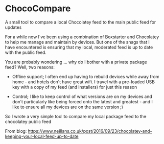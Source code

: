 # ChocoCompare
A small tool to compare a local Chocolatey feed to the main public feed for updates

For a while now I've been using a combination of Boxstarter and Chocolatey to help me manage and maintain by devices. But one of the snags that I have encountered is ensuring that my local, moderated feed is up to date with the public feed.

You are probably wondering ... why do I bother with a private package feed? Well, two reasons:

- Offline support; I often end up having to rebuild devices while away from home - and hotels don't have great wifi. I travel with a pre-loaded USB key with a copy of my feed (and installers) for just this reason

- Control; I like to keep control of what versions are on my devices and don't particularly like being forced onto the latest and greatest - and I like to ensure all my devices are on the same version ;)

So I wrote a very simple tool to compare my local package feed to the chocolatey public feed

From blog: https://www.neillans.co.uk/post/2016/09/23/chocolatey-and-keeping-your-local-feed-up-to-date

